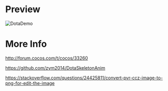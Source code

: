 # Preview

![DotaDemo](https://user-images.githubusercontent.com/5639139/57579507-2ae74d80-749d-11e9-98d8-47c0ff70b321.png)


# More Info

http://forum.cocos.com/t/cocos/33260

https://github.com/zym2014/DotaSkeletonAnim

https://stackoverflow.com/questions/24425811/convert-pvr-ccz-image-to-png-for-edit-the-image

